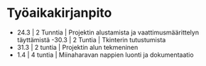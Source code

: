 # Työaikakirjanpito

- 24.3 | 2 Tunntia | Projektin alustamista ja vaattimusmäärittelyn täyttämistä
-30.3 | 2 Tuntia | Tkinterin tutustumista
- 31.3 | 2 tuntia | Projektin alun tekmeninen
- 1.4 | 4 tuntia | Miinaharavan nappien luonti ja dokumentaatio
